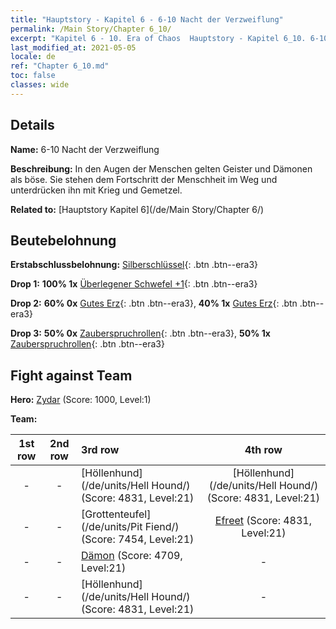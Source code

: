 ```yaml
---
title: "Hauptstory - Kapitel 6 - 6-10 Nacht der Verzweiflung"
permalink: /Main Story/Chapter 6_10/
excerpt: "Kapitel 6 - 10. Era of Chaos  Hauptstory - Kapitel 6_10. 6-10 Nacht der Verzweiflung"
last_modified_at: 2021-05-05
locale: de
ref: "Chapter 6_10.md"
toc: false
classes: wide
---
```


## Details

 **Name:** 6-10 Nacht der Verzweiflung

 **Beschreibung:** In den Augen der Menschen gelten Geister und Dämonen als böse. Sie stehen dem Fortschritt der Menschheit im Weg und unterdrücken ihn mit Krieg und Gemetzel.

 **Related to:** [Hauptstory Kapitel 6](/de/Main Story/Chapter 6/)

## Beutebelohnung

 **Erstabschlussbelohnung:** [Silberschlüssel](/ItemsDE/con_693/){: .btn .btn--era3}

 **Drop 1:** **100% 1x** [Überlegener Schwefel +1](/ItemsDE/mat_22/){: .btn .btn--era3}

 **Drop 2:** **60% 0x** [Gutes Erz](/ItemsDE/mat_12/){: .btn .btn--era3}, **40% 1x** [Gutes Erz](/ItemsDE/mat_12/){: .btn .btn--era3}

 **Drop 3:** **50% 0x** [Zauberspruchrollen](/ItemsDE/con_694/){: .btn .btn--era3}, **50% 1x** [Zauberspruchrollen](/ItemsDE/con_694/){: .btn .btn--era3}


## Fight against Team
 **Hero:** [Zydar](/de/heroes/Zydar/) (Score: 1000, Level:1)

 **Team:**


  | 1st row | 2nd row | 3rd row | 4th row |
  |:----:|:----:|:----|:----:|
  | - | - | [Höllenhund](/de/units/Hell Hound/) (Score: 4831, Level:21)  | [Höllenhund](/de/units/Hell Hound/) (Score: 4831, Level:21)  |
  | - | - | [Grottenteufel](/de/units/Pit Fiend/) (Score: 7454, Level:21)  | [Efreet](/de/units/Efreeti/) (Score: 4831, Level:21)  |
  | - | - | [Dämon](/de/units/Demon/) (Score: 4709, Level:21)  | - |
  | - | - | [Höllenhund](/de/units/Hell Hound/) (Score: 4831, Level:21)  | - |


